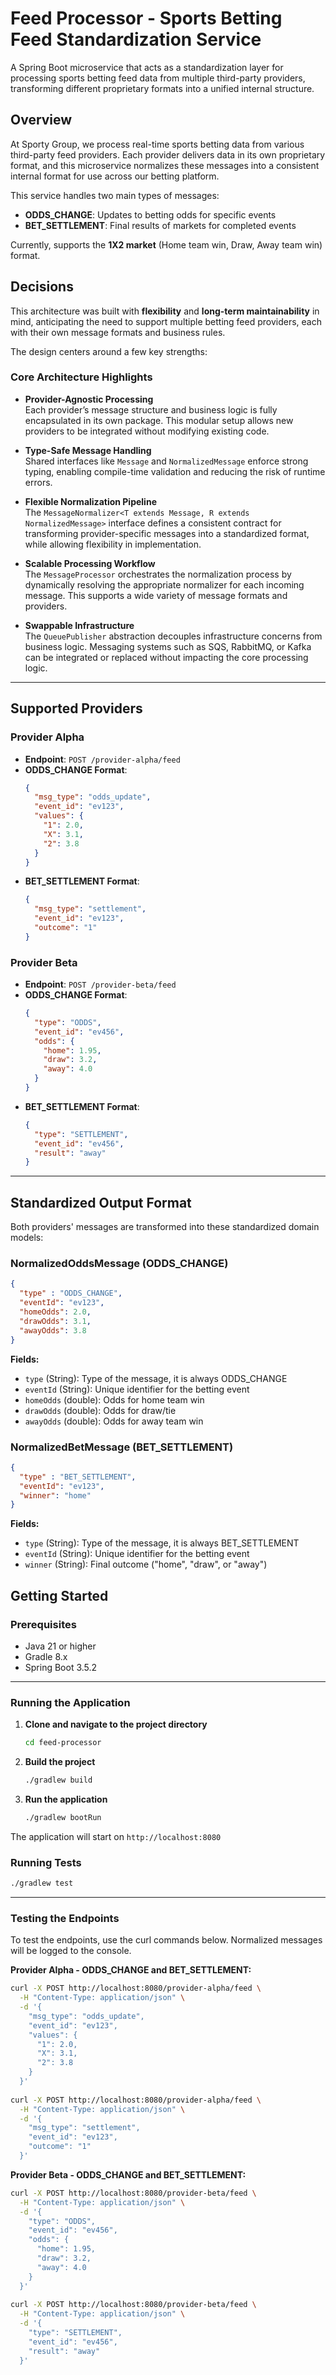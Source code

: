 # Feed Processor - Sports Betting Feed Standardization Service

A Spring Boot microservice that acts as a standardization layer for processing sports betting feed data from multiple third-party providers, transforming different proprietary formats into a unified internal structure.

## Overview

At Sporty Group, we process real-time sports betting data from various third-party feed providers. Each provider delivers data in its own proprietary format, and this microservice normalizes these messages into a consistent internal format for use across our betting platform.

This service handles two main types of messages:
- **ODDS_CHANGE**: Updates to betting odds for specific events
- **BET_SETTLEMENT**: Final results of markets for completed events

Currently, supports the **1X2 market** (Home team win, Draw, Away team win) format.

## Decisions

This architecture was built with **flexibility** and **long-term maintainability** in mind, anticipating the need to support multiple betting feed providers, each with their own message formats and business rules.

The design centers around a few key strengths:

### Core Architecture Highlights

- **Provider-Agnostic Processing**  
  Each provider’s message structure and business logic is fully encapsulated in its own package. This modular setup allows new providers to be integrated without modifying existing code.

- **Type-Safe Message Handling**  
  Shared interfaces like `Message` and `NormalizedMessage` enforce strong typing, enabling compile-time validation and reducing the risk of runtime errors.

- **Flexible Normalization Pipeline**  
  The `MessageNormalizer<T extends Message, R extends NormalizedMessage>` interface defines a consistent contract for transforming provider-specific messages into a standardized format, while allowing flexibility in implementation.

- **Scalable Processing Workflow**  
  The `MessageProcessor` orchestrates the normalization process by dynamically resolving the appropriate normalizer for each incoming message. This supports a wide variety of message formats and providers.

- **Swappable Infrastructure**  
  The `QueuePublisher` abstraction decouples infrastructure concerns from business logic. Messaging systems such as SQS, RabbitMQ, or Kafka can be integrated or replaced without impacting the core processing logic.

---

## Supported Providers

### Provider Alpha
- **Endpoint**: `POST /provider-alpha/feed`
- **ODDS_CHANGE Format**:
  ```json
  {
    "msg_type": "odds_update",
    "event_id": "ev123",
    "values": {
      "1": 2.0,
      "X": 3.1,
      "2": 3.8
    }
  }
  ```
- **BET_SETTLEMENT Format**:
  ```json
  {
    "msg_type": "settlement",
    "event_id": "ev123",
    "outcome": "1"
  }
  ```

### Provider Beta
- **Endpoint**: `POST /provider-beta/feed`
- **ODDS_CHANGE Format**:
  ```json
  {
    "type": "ODDS",
    "event_id": "ev456",
    "odds": {
      "home": 1.95,
      "draw": 3.2,
      "away": 4.0
    }
  }
  ```
- **BET_SETTLEMENT Format**:
  ```json
  {
    "type": "SETTLEMENT",
    "event_id": "ev456",
    "result": "away"
  }
  ```
---
## Standardized Output Format

Both providers' messages are transformed into these standardized domain models:

### NormalizedOddsMessage (ODDS_CHANGE)
```json
{
  "type" : "ODDS_CHANGE",
  "eventId": "ev123",
  "homeOdds": 2.0,
  "drawOdds": 3.1,
  "awayOdds": 3.8
}
```

**Fields:**
- `type` (String): Type of the message, it is always ODDS_CHANGE
- `eventId` (String): Unique identifier for the betting event
- `homeOdds` (double): Odds for home team win
- `drawOdds` (double): Odds for draw/tie
- `awayOdds` (double): Odds for away team win

### NormalizedBetMessage (BET_SETTLEMENT)
```json
{
  "type" : "BET_SETTLEMENT",
  "eventId": "ev123",
  "winner": "home"
}
```

**Fields:**
- `type` (String): Type of the message, it is always BET_SETTLEMENT
- `eventId` (String): Unique identifier for the betting event
- `winner` (String): Final outcome ("home", "draw", or "away")

## Getting Started

### Prerequisites
- Java 21 or higher
- Gradle 8.x
- Spring Boot 3.5.2

---

### Running the Application

1. **Clone and navigate to the project directory**
   ```bash
   cd feed-processor
   ```

2. **Build the project**
   ```bash
   ./gradlew build
   ```

3. **Run the application**
   ```bash
   ./gradlew bootRun
   ```

The application will start on `http://localhost:8080`

### Running Tests

```bash
./gradlew test
```

---

### Testing the Endpoints

To test the endpoints, use the curl commands below. Normalized messages will be logged to the console.

**Provider Alpha - ODDS_CHANGE and BET_SETTLEMENT:**
```bash
curl -X POST http://localhost:8080/provider-alpha/feed \
  -H "Content-Type: application/json" \
  -d '{
    "msg_type": "odds_update",
    "event_id": "ev123",
    "values": {
      "1": 2.0,
      "X": 3.1,
      "2": 3.8
    }
  }'
  
curl -X POST http://localhost:8080/provider-alpha/feed \
  -H "Content-Type: application/json" \
  -d '{
    "msg_type": "settlement",
    "event_id": "ev123",
    "outcome": "1"
  }'
```

**Provider Beta - ODDS_CHANGE and BET_SETTLEMENT:**
```bash
curl -X POST http://localhost:8080/provider-beta/feed \
  -H "Content-Type: application/json" \
  -d '{
    "type": "ODDS",
    "event_id": "ev456",
    "odds": {
      "home": 1.95,
      "draw": 3.2,
      "away": 4.0
    }
  }'
  
curl -X POST http://localhost:8080/provider-beta/feed \
  -H "Content-Type: application/json" \
  -d '{
    "type": "SETTLEMENT",
    "event_id": "ev456",
    "result": "away"
  }'
```